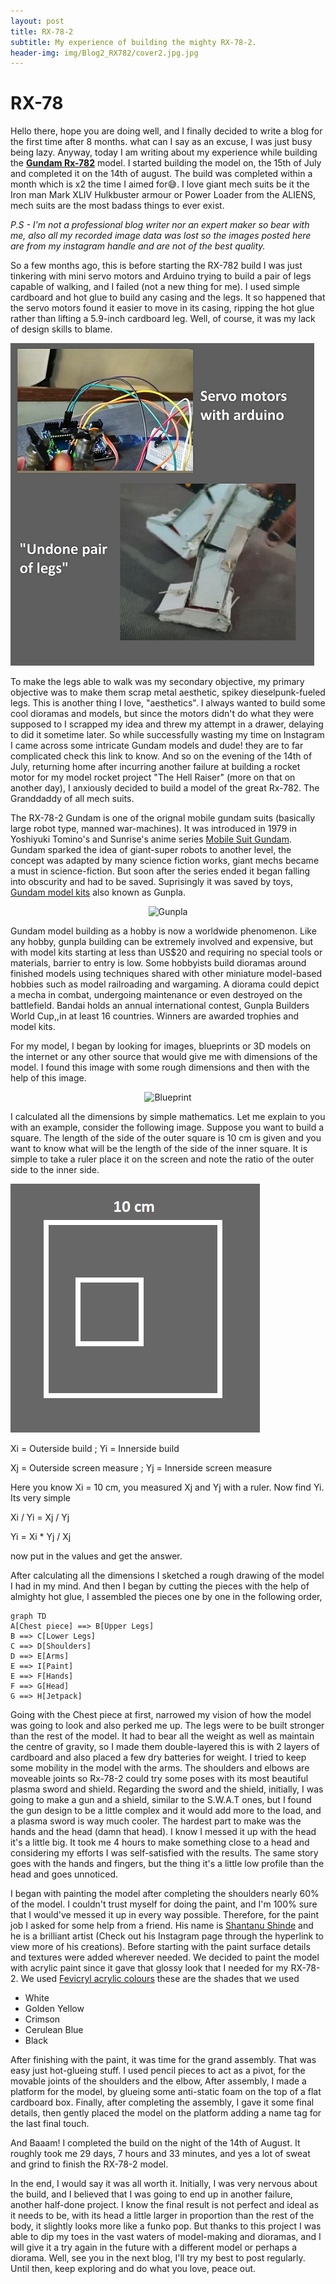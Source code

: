 ```yaml
---
layout: post
title: RX-78-2
subtitle: My experience of building the mighty RX-78-2.
header-img: img/Blog2_RX782/cover2.jpg.jpg
---
```




# RX-78

Hello there, hope you are doing well, and I finally decided to write a blog for the first time after 8 months. what can I say as an excuse, I was just busy being lazy. Anyway, today I am writing about my experience while building the [**Gundam Rx-782**](https://en.wikipedia.org/wiki/Gundam) model. I started building the model on, the 15th of July and completed it on the 14th of august. The build was completed within a month which is x2 the time I aimed for:sweat_smile:. I love giant mech suits be it the Iron man Mark XLIV Hulkbuster armour or Power Loader from the ALIENS, mech suits are the most badass things to ever exist. 

*P.S - I'm not a professional blog writer nor an expert maker so bear with me, also all my recorded image data was lost so the images posted here are from my instagram handle and are not of the best quality.*

 So a few months ago, this is before starting the RX-782 build I was just tinkering with mini servo motors and Arduino trying to build a pair of legs capable of walking, and I failed (not a new thing for me). I used simple cardboard and hot glue to build any casing and the legs. It so happened that the servo motors found it easier to move in its casing, ripping the hot glue rather than lifting a 5.9-inch cardboard leg. Well, of course, it was my lack of design skills to blame.
 
 ![Undone robotic legs](/img/Blog2_RX782/legsfinal2.jpg)

To make the legs able to walk was my secondary objective, my primary objective was to make them scrap metal aesthetic, spikey dieselpunk-fueled legs. This is another thing I love, "aesthetics". I always wanted to build some cool dioramas and models, but since the motors didn't do what they were supposed to I scrapped my idea and threw my attempt in a drawer, delaying to did it sometime later. So while successfully wasting my time on Instagram I came across some intricate Gundam models and dude! they are to far complicated check this link to know. And so on the evening of the 14th of July, returning home after incurring another failure at building a rocket motor for my model rocket project "The Hell Raiser" (more on that on another day), I anxiously decided to build a model of the great Rx-782. The Granddaddy of all mech suits.

The RX-78-2 Gundam is one of the orignal mobile gundam suits (basically large robot type, manned war-machines). It was introduced in 1979 in Yoshiyuki Tomino's and Sunrise's anime series [Mobile Suit Gundam](https://gundam.fandom.com/wiki/Mobile_Suit_Gundam). Gundam sparked the idea of giant-super robots to another level, the concept was adapted by many science fiction works, giant mechs became a must in science-fiction. But soon after the series ended it began falling into obscurity and had to be saved. Suprisingly it was saved by toys, [Gundam model kits](https://en.wikipedia.org/wiki/Gundam_model) also known as Gunpla.

<p align="center"> <img title="a title" alt="Gunpla" src="https://image-cdn.hypb.st/https%3A%2F%2Fhypebeast.com%2Fimage%2F2021%2F04%2Fbandai-gundam-gunpla-recycling-programme-000.jpg?w=960&cbr=1&q=90&fit=max" width="475" height="385" /></p>

Gundam model building as a hobby is now a worldwide phenomenon. Like any hobby, gunpla building can be extremely involved and expensive, but with model kits starting at less than US$20 and requiring no special tools or materials, barrier to entry is low. Some hobbyists build dioramas around finished models using techniques shared with other miniature model-based hobbies such as model railroading and wargaming. A diorama could depict a mecha in combat, undergoing maintenance or even destroyed on the battlefield. Bandai holds an annual international contest, Gunpla Builders World Cup,,in at least 16 countries. Winners are awarded trophies and model kits.

For my model, I began by looking for images, blueprints or 3D models on the internet or any other source that would give me with dimensions of the model. I found this image with some rough dimensions and then with the help of this image.

<p align="center"> <img title="a title" alt="Blueprint" src="https://cdna.artstation.com/p/assets/images/images/002/140/878/large/jie-victoria-gundam.jpg?1457785645" width="520" height="400"/></p>

I calculated all the dimensions by simple mathematics. Let me explain to you with an example, consider the following image. Suppose you want to build a square. The length of the side of the outer square is 10 cm is given and you want to know what will be the length of the side of the inner square. It is simple to take a ruler place it on the screen and note the ratio of the outer side to the inner side.

 ![Example](/img/Blog2_RX782/Exampleexplain.jpg)

Xi = Outerside build  ;          Yi = Innerside build

Xj = Outerside screen measure  ;  Yj = Innerside screen measure

Here you know Xi = 10 cm, you measured Xj and Yj with a ruler. Now find Yi. Its very simple
  
Xi / Yi = Xj / Yj

Yi = Xi * Yj / Xj

now put in the values and get the answer.

After calculating all the dimensions I sketched a rough drawing of the model I had in my mind. And then I began by cutting the pieces with the help of almighty hot glue, I assembled the pieces one by one in the following order,

```mermaid
graph TD
A[Chest piece] ==> B[Upper Legs]
B ==> C[Lower Legs]
C ==> D[Shoulders]
D ==> E[Arms]
E ==> I[Paint]
E ==> F[Hands]
F ==> G[Head]
G ==> H[Jetpack]

```

Going with the Chest piece at first, narrowed my vision of how the model was going to look and also perked me up. The legs were to be built stronger than the rest of the model. It had to bear all the weight as well as maintain the centre of gravity, so I made them double-layered this is with 2 layers of cardboard and also placed a few dry batteries for weight. I tried to keep some mobility in the model with the arms. The shoulders and elbows are moveable joints so Rx-78-2 could try some poses with its most beautiful plasma sword and shield. Regarding the sword and the shield, initially, I was going to make a gun and a shield, similar to the S.W.A.T ones, but I found the gun design to be a little complex and it would add more to the load, and a plasma sword is way much cooler. The hardest part to make was the hands and the head (damn that head). I know I messed it up with the head it's a little big. It took me 4 hours to make something close to a head and considering my efforts I was self-satisfied with the results. The same story goes with the hands and fingers, but the thing it's a little low profile than the head and goes unnoticed.

I began with painting the model after completing the shoulders nearly 60% of the model. I couldn't trust myself for doing the paint, and I'm 100% sure that I would've messed it up in every way possible. Therefore, for the paint job I asked for some help from a friend. His name is [Shantanu Shinde](https://www.instagram.com/gladiator_13_02/) and he is a brilliant artist (Check out his Instagram page through the hyperlink to view more of his creations). Before starting with the paint surface details and textures were added wherever needed. We decided to paint the model with acrylic paint since it gave that glossy look that I needed for my RX-78-2. We used [Fevicryl acrylic colours](https://www.amazon.in/Fevicryl-Acrylic-colors-Sunflower-Shades/dp/B00LXTFMRS/ref=sr_1_6?adgrpid=60017284478&ext_vrnc=hi&gclid=Cj0KCQiAyMKbBhD1ARIsANs7rEESoksapafjw9XqlGHpTJ49tQjezQM6KgoEhogUxo8-PIqASLxXQbQaAlJoEALw_wcB&hvadid=379957635054&hvdev=c&hvlocphy=9301591&hvnetw=g&hvqmt=b&hvrand=11604356328590173936&hvtargid=kwd-969199519341&hydadcr=23646_1936986&keywords=acrylic+color+fabric&qid=1668347739&qu=eyJxc2MiOiIxLjAwIiwicXNhIjoiMC4wMCIsInFzcCI6IjAuMDAifQ%3D%3D&sr=8-6) these are the shades that we used
* White
* Golden Yellow
* Crimson
* Cerulean Blue
* Black

After finishing with the paint, it was time for the grand assembly. That was easy just hot-glueing stuff. I used pencil pieces to act as a pivot, for the movable joints of the shoulders and the elbow,  After assembly, I made a platform for the model, by glueing some anti-static foam on the top of a flat cardboard box.
Finally, after completing the assembly, I gave it some final details, then gently placed the model on the platform adding a name tag for the last final touch.

 And Baaam! I completed the build on the night of the 14th of August. It roughly took me 29 days, 7 hours and 33 minutes, and yes a lot of sweat and grind to finish the RX-78-2 model.

In the end, I would say it was all worth it. Initially, I was very nervous about the build, and  I believed that I was going to end up in another failure, another half-done project. I know the final result is not perfect and ideal as it needs to be, with its head a little larger in proportion than the rest of the body, it slightly looks more like a funko pop. But thanks to this project I was able to dip my toes in the vast waters of model-making and dioramas, and I will give it a try again in the future with a different model or perhaps a diorama. Well, see you in the next blog, I'll try my best to post regularly. Until then, keep exploring and do what you love, peace out.
